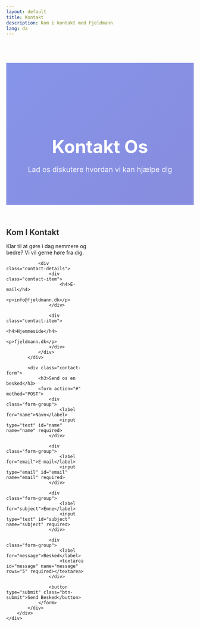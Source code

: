 ```yaml
---
layout: default
title: Kontakt
description: Kom i kontakt med Fjeldmann
lang: da
---
```


<div class="page-header">
    <div class="container">
        <h1>Kontakt Os</h1>
        <p>Lad os diskutere hvordan vi kan hjælpe dig</p>
    </div>
</div>

<div class="content-section">
    <div class="container">
        <div class="contact-content">
            <div class="contact-info">
                <h2>Kom I Kontakt</h2>
                <p>Klar til at gøre i dag nemmere og bedre? Vi vil gerne høre fra dig.</p>
                
                <div class="contact-details">
                    <div class="contact-item">
                        <h4>E-mail</h4>
                        <p>info@fjeldmann.dk</p>
                    </div>
                    
                    <div class="contact-item">
                        <h4>Hjemmeside</h4>
                        <p>fjeldmann.dk</p>
                    </div>
                </div>
            </div>
            
            <div class="contact-form">
                <h3>Send os en besked</h3>
                <form action="#" method="POST">
                    <div class="form-group">
                        <label for="name">Navn</label>
                        <input type="text" id="name" name="name" required>
                    </div>
                    
                    <div class="form-group">
                        <label for="email">E-mail</label>
                        <input type="email" id="email" name="email" required>
                    </div>
                    
                    <div class="form-group">
                        <label for="subject">Emne</label>
                        <input type="text" id="subject" name="subject" required>
                    </div>
                    
                    <div class="form-group">
                        <label for="message">Besked</label>
                        <textarea id="message" name="message" rows="5" required></textarea>
                    </div>
                    
                    <button type="submit" class="btn-submit">Send Besked</button>
                </form>
            </div>
        </div>
    </div>
</div>

<style>
.page-header {
    background: linear-gradient(135deg, rgba(102, 126, 234, 0.8) 0%, rgba(118, 75, 162, 0.8) 100%), url('{{ "/assets/images/slide3.jpg" | relative_url }}');
    background-size: cover;
    background-position: center;
    background-attachment: fixed;
    color: white;
    padding: 8rem 2rem 4rem;
    text-align: center;
    margin-top: 70px;
}

.page-header h1 {
    font-size: 3rem;
    margin-bottom: 1rem;
}

.page-header p {
    font-size: 1.2rem;
    opacity: 0.9;
}

.contact-content {
    display: grid;
    grid-template-columns: 1fr 1fr;
    gap: 4rem;
    margin-top: 2rem;
}

.contact-info h2 {
    color: #333;
    margin-bottom: 1rem;
}

.contact-details {
    margin-top: 2rem;
}

.contact-item {
    margin-bottom: 1.5rem;
}

.contact-item h4 {
    color: #667eea;
    margin-bottom: 0.5rem;
}

.contact-form {
    background: #f8f9fa;
    padding: 2rem;
    border-radius: 10px;
}

.contact-form h3 {
    color: #333;
    margin-bottom: 1.5rem;
}

.form-group {
    margin-bottom: 1.5rem;
}

.form-group label {
    display: block;
    margin-bottom: 0.5rem;
    color: #333;
    font-weight: 500;
}

.form-group input,
.form-group textarea {
    width: 100%;
    padding: 0.75rem;
    border: 1px solid #ddd;
    border-radius: 5px;
    font-size: 1rem;
    transition: border-color 0.3s ease;
}

.form-group input:focus,
.form-group textarea:focus {
    outline: none;
    border-color: #667eea;
}

.btn-submit {
    background: #667eea;
    color: white;
    padding: 0.75rem 2rem;
    border: none;
    border-radius: 5px;
    font-size: 1rem;
    cursor: pointer;
    transition: background 0.3s ease;
}

.btn-submit:hover {
    background: #5a6fd8;
}

@media screen and (max-width: 768px) {
    .contact-content {
        grid-template-columns: 1fr;
        gap: 2rem;
    }
}
</style>